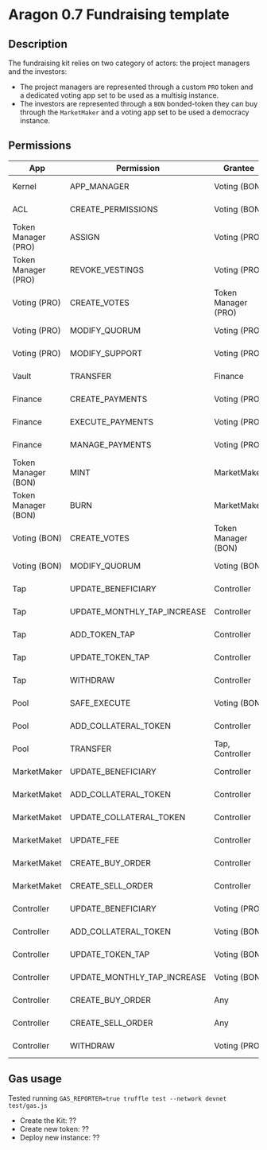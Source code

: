 # Aragon 0.7 Fundraising template

## Description

The fundraising kit relies on two category of actors: the project managers and the investors:

- The project managers are represented through a custom `PRO` token and a dedicated voting app set to be used as a multisig instance.
- The investors are represented through a `BON` bonded-token they can buy through the `MarketMaker` and a voting app set to be used a democracy instance.

## Permissions

| App                 | Permission                  | Grantee             | Manager      |
| ------------------- | --------------------------- | ------------------- | ------------ |
| Kernel              | APP_MANAGER                 | Voting (BON)        | Voting (BON) |
| ACL                 | CREATE_PERMISSIONS          | Voting (BON)        | Voting (BON) |
| Token Manager (PRO) | ASSIGN                      | Voting (PRO)        | Voting (PRO) |
| Token Manager (PRO) | REVOKE_VESTINGS             | Voting (PRO)        | Voting (PRO) |
| Voting (PRO)        | CREATE_VOTES                | Token Manager (PRO) | Voting (PRO) |
| Voting (PRO)        | MODIFY_QUORUM               | Voting (PRO)        | Voting (PRO) |
| Voting (PRO)        | MODIFY_SUPPORT              | Voting (PRO)        | Voting (PRO) |
| Vault               | TRANSFER                    | Finance             | Voting (PRO) |
| Finance             | CREATE_PAYMENTS             | Voting (PRO)        | Voting (PRO) |
| Finance             | EXECUTE_PAYMENTS            | Voting (PRO)        | Voting (PRO) |
| Finance             | MANAGE_PAYMENTS             | Voting (PRO)        | Voting (PRO) |
| Token Manager (BON) | MINT                        | MarketMaker         | Voting (BON) |
| Token Manager (BON) | BURN                        | MarketMaker         | Voting (BON) |
| Voting (BON)        | CREATE_VOTES                | Token Manager (BON) | Voting (BON) |
| Voting (BON)        | MODIFY_QUORUM               | Voting (BON)        | Voting (BON) |
| Tap                 | UPDATE_BENEFICIARY          | Controller          | Voting (BON) |
| Tap                 | UPDATE_MONTHLY_TAP_INCREASE | Controller          | Voting (BON) |
| Tap                 | ADD_TOKEN_TAP               | Controller          | Voting (BON) |
| Tap                 | UPDATE_TOKEN_TAP            | Controller          | Voting (BON) |
| Tap                 | WITHDRAW                    | Controller          | Voting (PRO) |
| Pool                | SAFE_EXECUTE                | Voting (BON)        | Voting (BON) |
| Pool                | ADD_COLLATERAL_TOKEN        | Controller          | Voting (BON) |
| Pool                | TRANSFER                    | Tap, Controller     | Voting (BON) |
| MarketMaker         | UPDATE_BENEFICIARY          | Controller          | Voting (BON) |
| MarketMaket         | ADD_COLLATERAL_TOKEN        | Controller          | Voting (BON) |
| MarketMaket         | UPDATE_COLLATERAL_TOKEN     | Controller          | Voting (BON) |
| MarketMaket         | UPDATE_FEE                  | Controller          | Voting (BON) |
| MarketMaket         | CREATE_BUY_ORDER            | Controller          | Voting (BON) |
| MarketMaket         | CREATE_SELL_ORDER           | Controller          | Voting (BON) |
| Controller          | UPDATE_BENEFICIARY          | Voting (PRO)        | Voting (BON) |
| Controller          | ADD_COLLATERAL_TOKEN        | Voting (BON)        | Voting (BON) |
| Controller          | UPDATE_TOKEN_TAP            | Voting (BON)        | Voting (BON) |
| Controller          | UPDATE_MONTHLY_TAP_INCREASE | Voting (BON)        | Voting (BON) |
| Controller          | CREATE_BUY_ORDER            | Any                 | Voting (BON) |
| Controller          | CREATE_SELL_ORDER           | Any                 | Voting (BON) |
| Controller          | WITHDRAW                    | Voting (PRO)        | Voting (PRO) |

## Gas usage

Tested running `GAS_REPORTER=true truffle test --network devnet test/gas.js`

- Create the Kit: ??
- Create new token: ??
- Deploy new instance: ??
